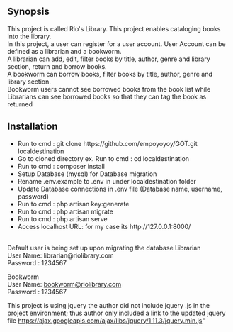 ## Synopsis
This project is called Rio's Library. This project enables cataloging books into the library. </br>
In this project, a user can register for a user account. User Account can be defined as a librarian and a bookworm.</br>
A librarian can add, edit, filter books by title, author, genre and library section, return and borrow books. </br>
A bookworm can borrow books, filter books by title, author, genre and library section. </br>
Bookworm users cannot see borrowed books from the book list while Librarians can see borrowed books so that they can tag the book as returned </br>


## Installation
<ul>
<li> Run to cmd : git clone https://github.com/empoyoyoy/GOT.git localdestination </li>
<li> Go to cloned directory ex.  Run to cmd : cd localdestination </li>
<li> Run to cmd : composer install </li>
<li> Setup Database (mysql) for Database  migration </li>
<li> Rename .env.example to .env in under localdestination folder </li>
<li> Update Database connections in .env file (Database name, username, password) </li>
<li> Run to cmd : php artisan key:generate </li>
<li> Run to cmd : php artisan migrate </li>
<li> Run to cmd : php artisan serve </li>
<li> Access localhost URL: for my case its http://127.0.0.1:8000/ </li>
</ul>
</br>
Default user is being set up upon migrating the database  
Librarian <br />
User Name: librarian@riolibrary.com <br />
Password : 1234567 <br />

Bookworm <br />
User Name: bookworm@riolibrary.com <br />
Password : 1234567 <br />

This project is using jquery the author did not include jquery .js in the project environment; thus author only included a link to the updated jquery file https://ajax.googleapis.com/ajax/libs/jquery/1.11.3/jquery.min.js"



